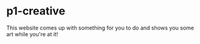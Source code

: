 # p1-creative
This website comes up with something for you to do and shows you some art while you're at it!
